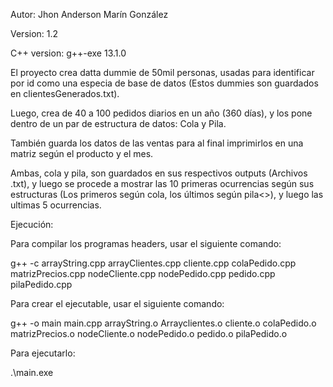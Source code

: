 Autor: Jhon Anderson Marín González

Version: 1.2

C++ version: g++-exe 13.1.0

El proyecto crea datta dummie de 50mil personas, usadas para identificar por id
como una especia de base de datos (Estos dummies son guardados en clientesGenerados.txt).

Luego, crea de 40 a 100 pedidos diarios en un año (360 días), y los pone dentro
de un par de estructura de datos: Cola y Pila.

También guarda los datos de las ventas para al final imprimirlos en una matriz
según el producto y el mes.

Ambas, cola y pila, son guardados en sus respectivos outputs (Archivos .txt), y luego se procede a mostrar las 10 primeras ocurrencias según sus estructuras (Los primeros según cola, los últimos según pila<>), y luego las ultimas 5 ocurrencias.

Ejecución:

Para compilar los programas headers, usar el siguiente comando:

g++ -c arrayString.cpp arrayClientes.cpp cliente.cpp colaPedido.cpp matrizPrecios.cpp nodeCliente.cpp nodePedido.cpp pedido.cpp pilaPedido.cpp

Para crear el ejecutable, usar el siguiente comando:

g++ -o main main.cpp arrayString.o Arrayclientes.o cliente.o colaPedido.o matrizPrecios.o nodeCliente.o nodePedido.o pedido.o pilaPedido.o

Para ejecutarlo:

.\main.exe